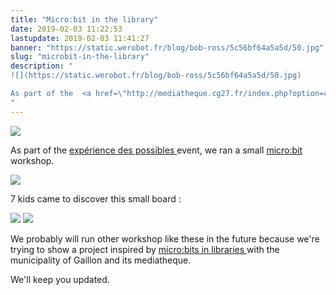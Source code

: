 ```yaml
---
title: "Micro:bit in the library"
date: 2019-02-03 11:22:53
lastupdate: 2019-02-03 11:41:27
banner: "https://static.werobot.fr/blog/bob-ross/5c56bf64a5a5d/50.jpg"
slug: "microbit-in-the-library"
description: " 
![](https://static.werobot.fr/blog/bob-ross/5c56bf64a5a5d/50.jpg)

As part of the  <a href=\"http://mediatheque.cg27.fr/index.php?option=com_content&vi
"
---
```

![](https://static.werobot.fr/blog/bob-ross/5c56bf64a5a5d/50.jpg)

As part of the  <a href="http://mediatheque.cg27.fr/index.php?option=com_content&view=category&id=108&layout=blog&Itemid=155"> expérience des possibles </a> event, we ran a small <a href="https://www.microbit.org"> micro:bit </a> workshop.

![](https://static.werobot.fr/blog/bob-ross/5c561a05c61ec/50.jpg)

7 kids came to discover this small board :

![](https://static.werobot.fr/blog/bob-ross/5c5619f675be7/50.jpg)
![](https://static.werobot.fr/blog/bob-ross/5c5619e4d3852/50.jpg)

We probably will run other workshop like these in the future because we're trying to show a project inspired by <a href="https://microbit.org/en/2017-10-23-libraries"> micro:bits in libraries </a> with the municipality of Gaillon and its mediatheque.

We'll keep you updated.
    